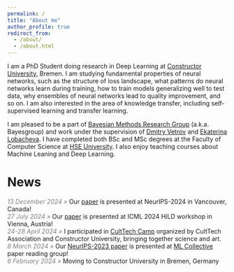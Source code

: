```yaml
---
permalink: /
title: "About me"
author_profile: true
redirect_from: 
  - /about/
  - /about.html
---
```


I am a PhD Student doing research in Deep Learning 
at [Constructor University](https://constructor.university/), Bremen.
I am studying fundamental properties of neural networks,
such as the structure of loss landscape,
what patterns do neural networks learn during training,
how to train models generalizing well to test data,
why ensembles of neural networks lead to quality improvement, and so on.
I am also interested in the area of knowledge transfer,
including self-supervised learning and transfer learning.

I am pleased to be a part of
[Bayesian Methods Research Group](https://bayesgroup.ru/) (a.k.a. Bayesgroup)
and work under the supervision of
[Dmitry Vetrov](https://scholar.google.com/citations?user=7HU0UoUAAAAJ&hl=en)
and [Ekaterina Lobacheva](https://tipt0p.github.io/).
I have completed both BSc and MSc degrees at
the Faculty of Computer Science at [HSE University](https://cs.hse.ru/en/).
I also enjoy teaching courses about Machine Leaning and Deep Learning.

# News

<span style="color:gray;font-style:italic">13 December 2024 »</span>
Our [paper](https://isadrtdinov.github.io/publication/2024-where-do-large-lrs)
is presented at NeurIPS-2024 in Vancouver, Canada! <br>
<span style="color:gray;font-style:italic">27 July 2024 »</span>
Our [paper](https://isadrtdinov.github.io/publication/2024-large-lrs-features)
is presented at ICML 2024 HiLD workshop in Vienna, Austria! <br>
<span style="color:gray;font-style:italic">24-28 April 2024 »</span>
I participated in [CultTech Camp](https://culttech.at/culttech-camp) organized by CultTech
Association and Constructor University, bringing together science and art. <br>
<span style="color:gray;font-style:italic">8 March 2024 »</span>
Our [NeurIPS-2023 paper](https://isadrtdinov.github.io/publication/2023-to-stay-or-not-to-stay)
is presented at [ML Collective](https://mlcollective.org/dlct/) paper reading group! <br>
<span style="color:gray;font-style:italic">6 February 2024 »</span>
Moving to Constructor University in Bremen, Germany